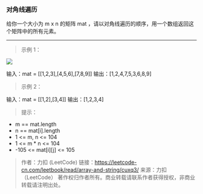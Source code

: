 ### 对角线遍历
给你一个大小为 m x n 的矩阵 mat ，请以对角线遍历的顺序，用一个数组返回这个矩阵中的所有元素。

---

> 示例 1：

![](https://assets.leetcode.com/uploads/2021/04/10/diag1-grid.jpg)

输入：mat = [[1,2,3],[4,5,6],[7,8,9]]
输出：[1,2,4,7,5,3,6,8,9]

> 示例 2：

输入：mat = [[1,2],[3,4]]
输出：[1,2,3,4]

> 提示：

+ m == mat.length
+ n == mat[i].length
+ 1 <= m, n <= 104
+ 1 <= m * n <= 104
+ -105 <= mat[i][j] <= 105

> 作者：力扣 (LeetCode)
> 链接：https://leetcode-cn.com/leetbook/read/array-and-string/cuxq3/
> 来源：力扣（LeetCode）
> 著作权归作者所有。商业转载请联系作者获得授权，非商业转载请注明出处。